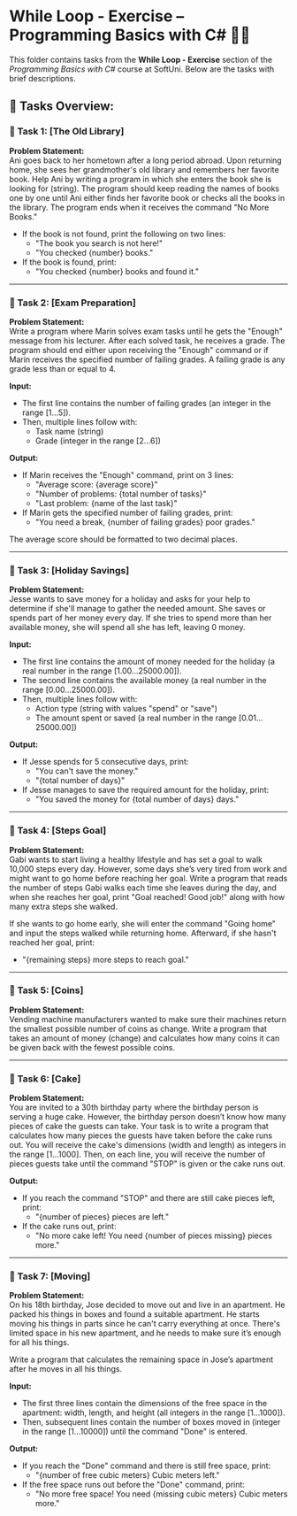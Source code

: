 # While Loop - Exercise – Programming Basics with C# 🧑‍💻

This folder contains tasks from the **While Loop - Exercise** section of the _Programming Basics with C#_ course at SoftUni. Below are the tasks with brief descriptions.

## 🔧 Tasks Overview:

### 📝 Task 1: [The Old Library]  
**Problem Statement:**  
Ani goes back to her hometown after a long period abroad. Upon returning home, she sees her grandmother's old library and remembers her favorite book. Help Ani by writing a program in which she enters the book she is looking for (string). The program should keep reading the names of books one by one until Ani either finds her favorite book or checks all the books in the library. The program ends when it receives the command "No More Books."

- If the book is not found, print the following on two lines:
  - "The book you search is not here!"
  - "You checked {number} books."
- If the book is found, print:
  - "You checked {number} books and found it."

---

### 📝 Task 2: [Exam Preparation]  
**Problem Statement:**  
Write a program where Marin solves exam tasks until he gets the "Enough" message from his lecturer. After each solved task, he receives a grade. The program should end either upon receiving the "Enough" command or if Marin receives the specified number of failing grades. A failing grade is any grade less than or equal to 4.

**Input:**
- The first line contains the number of failing grades (an integer in the range [1…5]).
- Then, multiple lines follow with:
  - Task name (string)
  - Grade (integer in the range [2…6])

**Output:**
- If Marin receives the "Enough" command, print on 3 lines:
  - "Average score: {average score}"
  - "Number of problems: {total number of tasks}"
  - "Last problem: {name of the last task}"
- If Marin gets the specified number of failing grades, print:
  - "You need a break, {number of failing grades} poor grades."

The average score should be formatted to two decimal places.

---

### 📝 Task 3: [Holiday Savings]  
**Problem Statement:**  
Jesse wants to save money for a holiday and asks for your help to determine if she'll manage to gather the needed amount. She saves or spends part of her money every day. If she tries to spend more than her available money, she will spend all she has left, leaving 0 money.

**Input:**
- The first line contains the amount of money needed for the holiday (a real number in the range [1.00...25000.00]).
- The second line contains the available money (a real number in the range [0.00...25000.00]).
- Then, multiple lines follow with:
  - Action type (string with values "spend" or "save")
  - The amount spent or saved (a real number in the range [0.01…25000.00])

**Output:**
- If Jesse spends for 5 consecutive days, print:
  - "You can't save the money."
  - "{total number of days}"
- If Jesse manages to save the required amount for the holiday, print:
  - "You saved the money for {total number of days} days."

---

### 📝 Task 4: [Steps Goal]  
**Problem Statement:**  
Gabi wants to start living a healthy lifestyle and has set a goal to walk 10,000 steps every day. However, some days she’s very tired from work and might want to go home before reaching her goal. Write a program that reads the number of steps Gabi walks each time she leaves during the day, and when she reaches her goal, print "Goal reached! Good job!" along with how many extra steps she walked.

If she wants to go home early, she will enter the command "Going home" and input the steps walked while returning home. Afterward, if she hasn't reached her goal, print:
  - "{remaining steps} more steps to reach goal."

---

### 📝 Task 5: [Coins]  
**Problem Statement:**  
Vending machine manufacturers wanted to make sure their machines return the smallest possible number of coins as change. Write a program that takes an amount of money (change) and calculates how many coins it can be given back with the fewest possible coins.

---

### 📝 Task 6: [Cake]  
**Problem Statement:**  
You are invited to a 30th birthday party where the birthday person is serving a huge cake. However, the birthday person doesn’t know how many pieces of cake the guests can take. Your task is to write a program that calculates how many pieces the guests have taken before the cake runs out. You will receive the cake's dimensions (width and length) as integers in the range [1...1000]. Then, on each line, you will receive the number of pieces guests take until the command "STOP" is given or the cake runs out.

**Output:**
- If you reach the command "STOP" and there are still cake pieces left, print:
  - "{number of pieces} pieces are left."
- If the cake runs out, print:
  - "No more cake left! You need {number of pieces missing} pieces more."

---

### 📝 Task 7: [Moving]  
**Problem Statement:**  
On his 18th birthday, Jose decided to move out and live in an apartment. He packed his things in boxes and found a suitable apartment. He starts moving his things in parts since he can't carry everything at once. There's limited space in his new apartment, and he needs to make sure it’s enough for all his things.

Write a program that calculates the remaining space in Jose’s apartment after he moves in all his things.

**Input:**
- The first three lines contain the dimensions of the free space in the apartment: width, length, and height (all integers in the range [1…1000]).
- Then, subsequent lines contain the number of boxes moved in (integer in the range [1…10000]) until the command "Done" is entered.

**Output:**
- If you reach the "Done" command and there is still free space, print:
  - "{number of free cubic meters} Cubic meters left."
- If the free space runs out before the "Done" command, print:
  - "No more free space! You need {missing cubic meters} Cubic meters more."
